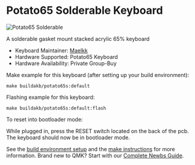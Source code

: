 # Potato65 Solderable Keyboard

![Potato65 Solderable](https://i.imgur.com/ysAGZCmh.jpg)

A solderable gasket mount stacked acrylic 65% keyboard

-   Keyboard Maintainer: [Maelkk](https://github.com/Aeonstrife)
-   Hardware Supported: Potato65 Keyboard
-   Hardware Availability: Private Group-Buy

Make example for this keyboard (after setting up your build environment):

    make buildakb/potato65s:default

Flashing example for this keyboard:

    make buildakb/potato65s:default:flash

To reset into bootloader mode:

While plugged in, press the RESET switch located on the back of the pcb.
The keyboard should now be in bootloader mode.

See the [build environment setup](https://docs.qmk.fm/#/getting_started_build_tools) and the [make instructions](https://docs.qmk.fm/#/getting_started_make_guide) for more information. Brand new to QMK? Start with our [Complete Newbs Guide](https://docs.qmk.fm/#/newbs).